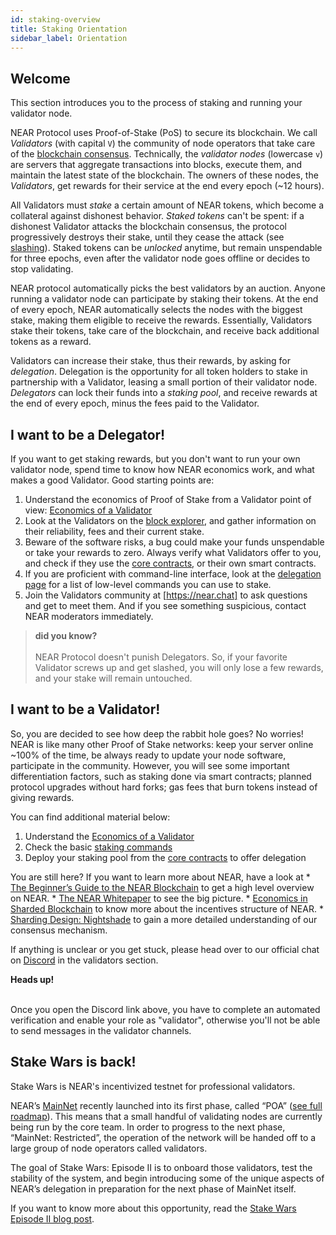 ```yaml
---
id: staking-overview
title: Staking Orientation
sidebar_label: Orientation
---
```


## Welcome

This section introduces you to the process of staking and running your validator node.

NEAR Protocol uses Proof-of-Stake (PoS) to secure its blockchain. We call _Validators_ (with capital `V`) the community of node operators that take care of the [blockchain consensus](../integrator/faq#which-consensus-algorithm-does-near-use). Technically, the _validator nodes_ (lowercase `v`) are servers that aggregate transactions into blocks, execute them, and maintain the latest state of the blockchain. The owners of these nodes, the _Validators_, get rewards for their service at the end every epoch (\~12 hours).

All Validators must _stake_ a certain amount of NEAR tokens, which become a collateral against dishonest behavior. _Staked tokens_ can't be spent: if a dishonest Validator attacks the blockchain consensus, the protocol progressively destroys their stake, until they cease the attack (see [slashing](validator-faq#what-is-a-slashing-behavior)).
Staked tokens can be _unlocked_ anytime, but remain unspendable for three epochs, even after the validator node goes offline or decides to stop validating.

NEAR protocol automatically picks the best validators by an auction. Anyone running a validator node can participate by staking their tokens. At the end of every epoch, NEAR automatically selects the nodes with the biggest stake, making them eligible to receive the rewards. Essentially, Validators stake their tokens, take care of the blockchain, and receive back additional tokens as a reward.

Validators can increase their stake, thus their rewards, by asking for _delegation_. Delegation is the opportunity for all token holders to stake in partnership with a Validator, leasing a small portion of their validator node. _Delegators_ can lock their funds into a _staking pool_, and receive rewards at the end of every epoch, minus the fees paid to the Validator.

## I want to be a Delegator!
If you want to get staking rewards, but you don't want to run your own validator node, spend time to know how NEAR economics work, and what makes a good Validator. Good starting points are:

1. Understand the economics of Proof of Stake from a Validator point of view: [Economics of a Validator](/docs/validator/economics)
2. Look at the Validators on the [block explorer](https://explorer.near.org/nodes/validators), and gather information on their reliability, fees and their current stake.
3. Beware of the software risks, a bug could make your funds unspendable or take your rewards to zero. Always verify what Validators offer to you, and check if they use the [core contracts](https://github.com/near/core-contracts), or their own smart contracts.
4. If you are proficient with command-line interface, look at the [delegation page](delegation) for a list of low-level commands you can use to stake.
5. Join the Validators community at [https://near.chat] to ask questions and get to meet them. And if you see something suspicious, contact NEAR moderators immediately.

<blockquote class="info">
    <strong>did you know?</strong><br><br>
    NEAR Protocol doesn't punish Delegators. So, if your favorite Validator screws up and get slashed, you will only lose a few rewards, and your stake will remain untouched.
</blockquote>


## I want to be a Validator!
So, you are decided to see how deep the rabbit hole goes? No worries!
NEAR is like many other Proof of Stake networks: keep your server online \~100% of the time, be always ready to update your node software, participate in the community.
However, you will see some important differentiation factors, such as staking done via smart contracts; planned protocol upgrades without hard forks; gas fees that burn tokens instead of giving rewards.

You can find additional material below:

1. Understand the [Economics of a Validator](/docs/validator/economics)
2. Check the basic [staking commands](/docs/validator/staking)
3. Deploy your staking pool from the [core contracts](https://github.com/near/core-contracts) to offer delegation


You are still here? If you want to learn more about NEAR, have a look at
    * [The Beginner’s Guide to the NEAR Blockchain](https://near.org/blog/the-beginners-guide-to-the-near-blockchain/) to get a high level overview on NEAR.
    * [The NEAR Whitepaper](https://near.org/papers/the-official-near-white-paper) to see the big picture.
    * [Economics in Sharded Blockchain](https://near.org/papers/economics-in-sharded-blockchain/) to know more about the incentives structure of NEAR.
    * [Sharding Design: Nightshade](https://near.org/papers/nightshade) to gain a more detailed understanding of our consensus mechanism.

If anything is unclear or you get stuck, please head over to our official chat on [Discord](https://near.chat) in the validators section. 

<strong>Heads up!</strong><br><br>

Once you open the Discord link above, you have to complete an automated verification and enable your role as "validator", otherwise you'll not be able to send messages in the validator channels.

</blockquote>


## Stake Wars is back!

Stake Wars is NEAR's incentivized testnet for professional validators.

NEAR’s [MainNet](https://explorer.near.org/) recently launched into its first phase, called “POA” ([see full roadmap](https://near.ai/mainnet-roadmap)). This means that a small handful of validating nodes are currently being run by the core team. In order to progress to the next phase, “MainNet: Restricted”, the operation of the network will be handed off to a large group of node operators called validators. 

The goal of Stake Wars: Episode II is to onboard those validators, test the stability of the system, and begin introducing some of the unique aspects of NEAR’s delegation in preparation for the next phase of MainNet itself.

If you want to know more about this opportunity, read the [Stake Wars Episode II blog post](https://near.org/blog/stake-wars-episode-ii/).